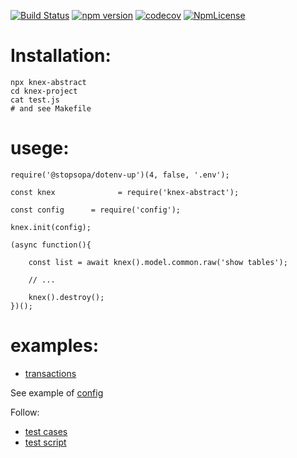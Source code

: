 [![Build Status](https://travis-ci.org/stopsopa/knex-abstract.svg?branch=v0.0.55)](https://travis-ci.org/stopsopa/knex-abstract)
[![npm version](https://badge.fury.io/js/%40stopsopa%2Fknex-abstract.svg)](https://badge.fury.io/js/%40stopsopa%2Fknex-abstract)
[![codecov](https://codecov.io/gh/stopsopa/knex-abstract/branch/v0.0.55/graph/badge.svg)](https://codecov.io/gh/stopsopa/knex-abstract/tree/v0.0.55)
[![NpmLicense](https://img.shields.io/npm/l/knex-abstract.svg)](https://github.com/stopsopa/knex-abstract/blob/master/LICENSE)

# Installation:

    npx knex-abstract
    cd knex-project
    cat test.js
    # and see Makefile
    
# usege: 

    require('@stopsopa/dotenv-up')(4, false, '.env');
    
    const knex              = require('knex-abstract');
    
    const config      = require('config');
    
    knex.init(config);
    
    (async function(){
    
        const list = await knex().model.common.raw('show tables');
        
        // ...
    
        knex().destroy();
    })();
    
# examples:
    
- [transactions](migrations/src/migration/1545125154513-auto.ts)

See example of [config](models/config.js)

Follow:

 - [test cases](https://github.com/stopsopa/knex-abstract/blob/master/test/knex/mysql/mysql-insert.test.js)
 - [test script](https://github.com/stopsopa/knex-abstract/blob/master/example/test.js)
